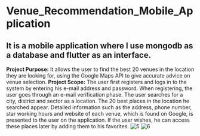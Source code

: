# Venue_Recommendation_Mobile_Application
## It is a mobile application where I use mongodb as a database and flutter as an interface.
**Project Purpose:** It allows the user to find the best 20 venues in the location they are looking for, using the Google Maps API to give accurate advice on venue selection.
**Project Scope:** The user first registers and logs in to the system by entering his e-mail address and password. When registering, the user goes through an e-mail verification phase. The user searches for a city, district and sector as a location. The 20 best places in the location he searched appear. Detailed information such as the address, phone number, star working hours and website of each venue, which is found on Google, is presented to the user on the application. If the user wishes, he can access these places later by adding them to his favorites.
![5](https://github.com/muhammedgmbsg/Venue-recommendation-application/assets/95706061/4246ec20-2e7f-4e2e-a6d6-c12977f9f8a4)
![6](https://github.com/muhammedgmbsg/Venue-recommendation-application/assets/95706061/d05e3ea4-d97a-49d0-9576-fc140e542d86)
